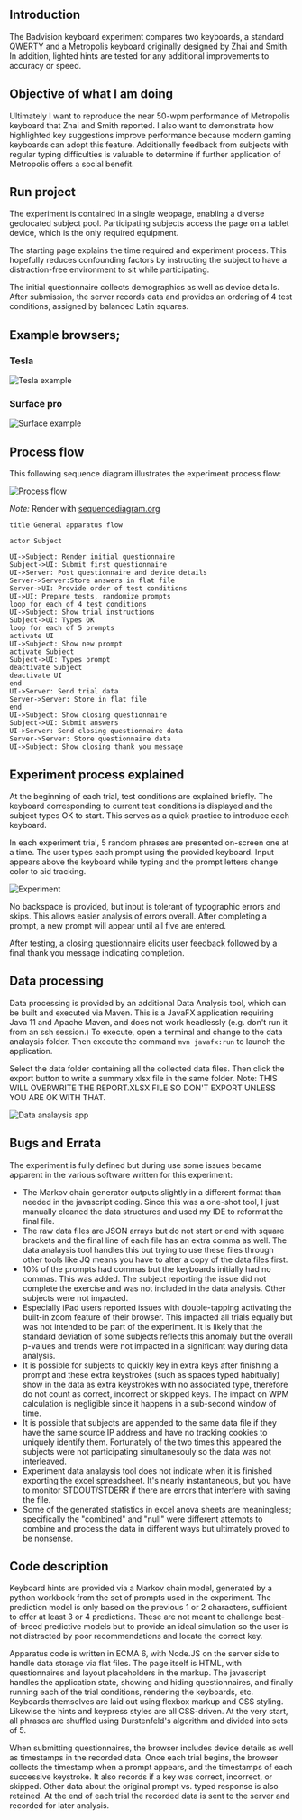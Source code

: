 ## Introduction

The Badvision keyboard experiment compares two keyboards, a standard QWERTY and a Metropolis keyboard originally designed by Zhai and Smith. In addition, lighted hints are tested for any additional improvements to accuracy or speed.

## Objective of what I am doing

Ultimately I want to reproduce the near 50-wpm performance of Metropolis keyboard that Zhai and Smith reported. I also want to demonstrate how highlighted key suggestions improve performance because  modern gaming keyboards can adopt this feature. Additionally feedback from subjects with regular typing difficulties is valuable to determine if further application of Metropolis offers a social benefit.

## Run project

The experiment is contained in a single webpage, enabling a diverse geolocated subject pool. Participating subjects access the page on a tablet device, which is the only required equipment.

The starting page explains the time required and experiment process. This hopefully reduces confounding factors by instructing the subject to have a distraction-free environment to sit while participating.

The initial questionnaire collects demographics as well as device details.  After submission, the server records data and provides an ordering of 4 test conditions, assigned by balanced Latin squares.

## Example browsers;

### Tesla
![Tesla example](Docs/Tesla%20example.png)

### Surface pro
![Surface example](Docs/Surface%20Pro%20example.png)


## Process flow

This following sequence diagram illustrates the experiment process flow:

![Process flow](Docs/Sequence.png)

*Note:* Render with [sequencediagram.org](https://sequencediagram.org)

    title General apparatus flow

    actor Subject

    UI->Subject: Render initial questionnaire
    Subject->UI: Submit first questionnaire
    UI->Server: Post questionnaire and device details
    Server->Server:Store answers in flat file
    Server->UI: Provide order of test conditions
    UI->UI: Prepare tests, randomize prompts
    loop for each of 4 test conditions
    UI->Subject: Show trial instructions
    Subject->UI: Types OK
    loop for each of 5 prompts
    activate UI
    UI->Subject: Show new prompt
    activate Subject
    Subject->UI: Types prompt
    deactivate Subject
    deactivate UI
    end 
    UI->Server: Send trial data
    Server->Server: Store in flat file
    end
    UI->Subject: Show closing questionnaire
    Subject->UI: Submit answers
    UI->Server: Send closing questionnaire data
    Server->Server: Store questionnaire data
    UI->Subject: Show closing thank you message

## Experiment process explained

At the beginning of each trial, test conditions are explained briefly. The keyboard corresponding to current test conditions is displayed and the subject types OK to start. This serves as a quick practice to introduce each keyboard.

In each experiment trial, 5 random phrases are presented on-screen one at a time. The user types each prompt using the provided keyboard. Input appears above the keyboard while typing and the prompt letters change color to aid tracking.

![Experiment](Experiment/typing-example.gif)

No backspace is provided, but input is tolerant of typographic errors and skips. This allows easier analysis of errors overall.  After completing a prompt, a new prompt will appear until all five are entered.

After testing, a closing questionnaire elicits user feedback followed by a final thank you message indicating completion.

## Data processing

Data processing is provided by an additional Data Analysis tool, which can be built and executed via Maven.  This is a JavaFX application requiring Java 11 and Apache Maven, and does not work headlessly (e.g. don't run it from an ssh session.)  To execute, open a terminal and change to the data analaysis folder.  Then execute the command `mvn javafx:run` to launch the application.  

Select the data folder containing all the collected data files.  Then click the export button to write a summary xlsx file in the same folder.  Note: THIS WILL OVERWRITE THE REPORT.XLSX FILE SO DON'T EXPORT UNLESS YOU ARE OK WITH THAT.

![Data analaysis app](Docs/data-analysis.png)

## Bugs and Errata 

The experiment is fully defined but during use some issues became apparent in the various software written for this experiment:
   - The Markov chain generator outputs slightly in a different format than needed in the javascript coding.  Since this was a one-shot tool, I just manually cleaned the data structures and used my IDE to reformat the final file.
   - The raw data files are JSON arrays but do not start or end with square brackets and the final line of each file has an extra comma as well.  The data analaysis tool handles this but trying to use these files through other tools like JQ means you have to alter a copy of the data files first.
   - 10% of the prompts had commas but the keyboards initially had no commas.  This was added.  The subject reporting the issue did not complete the exercise and was not included in the data analysis.  Other subjects were not impacted.
   - Especially iPad users reported issues with double-tapping activating the built-in zoom feature of their browser.  This impacted all trials equally but was not intended to be part of the experiment.  It is likely that the standard deviation of some subjects reflects this anomaly but the overall p-values and trends were not impacted in a significant way during data analysis.
   - It is possible for subjects to quickly key in extra keys after finishing a prompt and these extra keystrokes (such as spaces typed habitually) show in the data as extra keystrokes with no associated type, therefore do not count as correct, incorrect or skipped keys.  The impact on WPM calculation is negligible since it happens in a sub-second window of time.
   - It is possible that subjects are appended to the same data file if they have the same source IP address and have no tracking cookies to uniquely identify them.  Fortunately of the two times this appeared the subjects were not participating simultanesouly so the data was not interleaved.
   - Experiment data analaysis tool does not indicate when it is finished exporting the excel spreadsheet.  It's nearly instantaneous, but you have to monitor STDOUT/STDERR if there are errors that interfere with saving the file.
   - Some of the generated statistics in excel anova sheets are meaningless; specifically the "combined" and "null" were different attempts to combine and process the data in different ways but ultimately proved to be nonsense.

## Code description

Keyboard hints are provided via a Markov chain model, generated by a python workbook from the set of prompts used in the experiment. The prediction model is only based on the previous 1 or 2 characters, sufficient to offer at least 3 or 4 predictions. These are not meant to challenge best-of-breed predictive models but to provide an ideal simulation so the user is not distracted by poor recommendations and locate the correct key.

Apparatus code is written in ECMA 6, with Node.JS on the server side to handle data storage via flat files. The page itself is HTML, with questionnaires and layout placeholders in the markup. The javascript handles the application state, showing and hiding questionnaires, and finally running each of the trial conditions, rendering the keyboards, etc.  Keyboards themselves are laid out using flexbox markup and CSS styling. Likewise the hints and keypress styles are all CSS-driven. At the very start, all phrases are shuffled using Durstenfeld's algorithm and divided into sets of 5.

When submitting questionnaires,  the browser includes device details as well as timestamps in the recorded data.  Once each trial begins, the browser collects the timestamp when a prompt appears, and the timestamps of each successive keystroke. It also records if a key was correct, incorrect, or skipped. Other data about the original prompt vs. typed response is also retained. At the end of each trial the recorded data is sent to the server and recorded for later analysis.